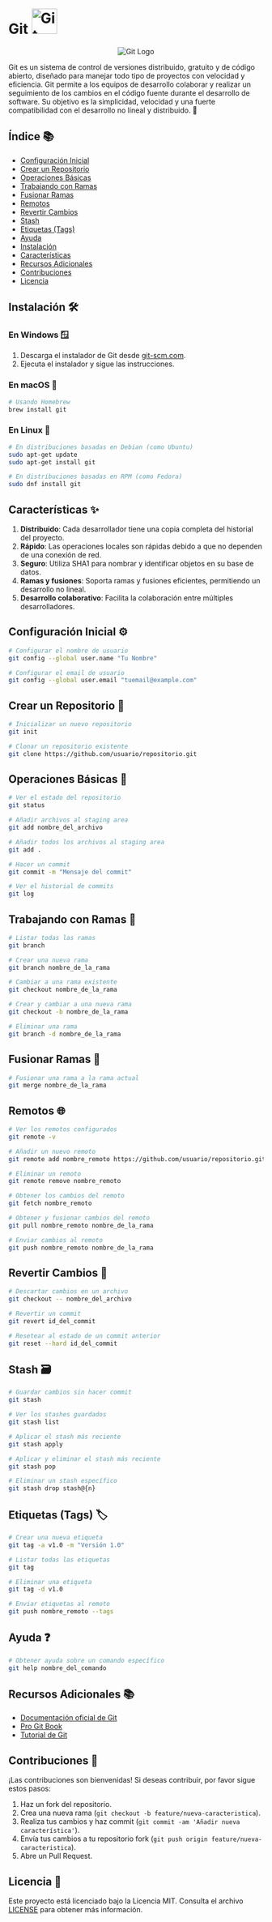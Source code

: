# Git <img src="https://victorroblesweb.es/wp-content/uploads/2018/04/git.png" alt="Git Logo" width="50">

<p align="center">
  <img src="https://somebooks.es/wp-content/uploads/2023/12/git-b.png" alt="Git Logo">
</p>

Git es un sistema de control de versiones distribuido, gratuito y de código abierto, diseñado para manejar todo tipo de proyectos con velocidad y eficiencia. Git permite a los equipos de desarrollo colaborar y realizar un seguimiento de los cambios en el código fuente durante el desarrollo de software. Su objetivo es la simplicidad, velocidad y una fuerte compatibilidad con el desarrollo no lineal y distribuido. 🚀

## Índice 📚

- [Configuración Inicial](#configuración-inicial)
- [Crear un Repositorio](#crear-un-repositorio)
- [Operaciones Básicas](#operaciones-básicas)
- [Trabajando con Ramas](#trabajando-con-ramas)
- [Fusionar Ramas](#fusionar-ramas)
- [Remotos](#remotos)
- [Revertir Cambios](#revertir-cambios)
- [Stash](#stash)
- [Etiquetas (Tags)](#etiquetas-tags)
- [Ayuda](#ayuda)
- [Instalación](#instalación)
- [Características](#características)
- [Recursos Adicionales](#recursos-adicionales)
- [Contribuciones](#contribuciones)
- [Licencia](#licencia)

## Instalación 🛠️

### En Windows 🪟

1. Descarga el instalador de Git desde [git-scm.com](https://git-scm.com/download/win).
2. Ejecuta el instalador y sigue las instrucciones.

### En macOS 🍏

```bash
# Usando Homebrew
brew install git
```

### En Linux 🐧

```bash
# En distribuciones basadas en Debian (como Ubuntu)
sudo apt-get update
sudo apt-get install git

# En distribuciones basadas en RPM (como Fedora)
sudo dnf install git
```

## Características ✨

1. **Distribuido**: Cada desarrollador tiene una copia completa del historial del proyecto.
2. **Rápido**: Las operaciones locales son rápidas debido a que no dependen de una conexión de red.
3. **Seguro**: Utiliza SHA1 para nombrar y identificar objetos en su base de datos.
4. **Ramas y fusiones**: Soporta ramas y fusiones eficientes, permitiendo un desarrollo no lineal.
5. **Desarrollo colaborativo**: Facilita la colaboración entre múltiples desarrolladores.

## Configuración Inicial ⚙️

```bash
# Configurar el nombre de usuario
git config --global user.name "Tu Nombre"

# Configurar el email de usuario
git config --global user.email "tuemail@example.com"
```

## Crear un Repositorio 📂

```bash
# Inicializar un nuevo repositorio
git init

# Clonar un repositorio existente
git clone https://github.com/usuario/repositorio.git
```

## Operaciones Básicas 🔧

```bash
# Ver el estado del repositorio
git status

# Añadir archivos al staging area
git add nombre_del_archivo

# Añadir todos los archivos al staging area
git add .

# Hacer un commit
git commit -m "Mensaje del commit"

# Ver el historial de commits
git log
```

## Trabajando con Ramas 🌿

```bash
# Listar todas las ramas
git branch

# Crear una nueva rama
git branch nombre_de_la_rama

# Cambiar a una rama existente
git checkout nombre_de_la_rama

# Crear y cambiar a una nueva rama
git checkout -b nombre_de_la_rama

# Eliminar una rama
git branch -d nombre_de_la_rama
```

## Fusionar Ramas 🔀

```bash
# Fusionar una rama a la rama actual
git merge nombre_de_la_rama
```

## Remotos 🌐

```bash
# Ver los remotos configurados
git remote -v

# Añadir un nuevo remoto
git remote add nombre_remoto https://github.com/usuario/repositorio.git

# Eliminar un remoto
git remote remove nombre_remoto

# Obtener los cambios del remoto
git fetch nombre_remoto

# Obtener y fusionar cambios del remoto
git pull nombre_remoto nombre_de_la_rama

# Enviar cambios al remoto
git push nombre_remoto nombre_de_la_rama
```

## Revertir Cambios 🔄

```bash
# Descartar cambios en un archivo
git checkout -- nombre_del_archivo

# Revertir un commit
git revert id_del_commit

# Resetear al estado de un commit anterior
git reset --hard id_del_commit
```

## Stash 🗃️

```bash
# Guardar cambios sin hacer commit
git stash

# Ver los stashes guardados
git stash list

# Aplicar el stash más reciente
git stash apply

# Aplicar y eliminar el stash más reciente
git stash pop

# Eliminar un stash específico
git stash drop stash@{n}
```

## Etiquetas (Tags) 🏷️

```bash
# Crear una nueva etiqueta
git tag -a v1.0 -m "Versión 1.0"

# Listar todas las etiquetas
git tag

# Eliminar una etiqueta
git tag -d v1.0

# Enviar etiquetas al remoto
git push nombre_remoto --tags
```

## Ayuda ❓

```bash
# Obtener ayuda sobre un comando específico
git help nombre_del_comando
```

## Recursos Adicionales 📚

- [Documentación oficial de Git](https://git-scm.com/doc)
- [Pro Git Book](https://git-scm.com/book/en/v2)
- [Tutorial de Git](https://www.atlassian.com/git/tutorials)

## Contribuciones 🤝

¡Las contribuciones son bienvenidas! Si deseas contribuir, por favor sigue estos pasos:

1. Haz un fork del repositorio.
2. Crea una nueva rama (`git checkout -b feature/nueva-caracteristica`).
3. Realiza tus cambios y haz commit (`git commit -am 'Añadir nueva característica'`).
4. Envía tus cambios a tu repositorio fork (`git push origin feature/nueva-caracteristica`).
5. Abre un Pull Request.

## Licencia 📄

Este proyecto está licenciado bajo la Licencia MIT. Consulta el archivo [LICENSE](LICENSE) para obtener más información.
